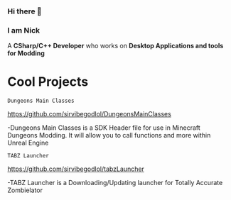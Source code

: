 ### Hi there 👋

### I am Nick

A **CSharp/C++ Developer** who works on **Desktop Applications and tools for Modding**

# Cool Projects

```
Dungeons Main Classes
```
https://github.com/sirvibegodlol/DungeonsMainClasses

-Dungeons Main Classes is a SDK Header file for use in Minecraft Dungeons Modding. It will allow you to call functions and more within Unreal Engine


```
TABZ Launcher
```
https://github.com/sirvibegodlol/tabzLauncher

-TABZ Launcher is a Downloading/Updating launcher for Totally Accurate Zombielator
